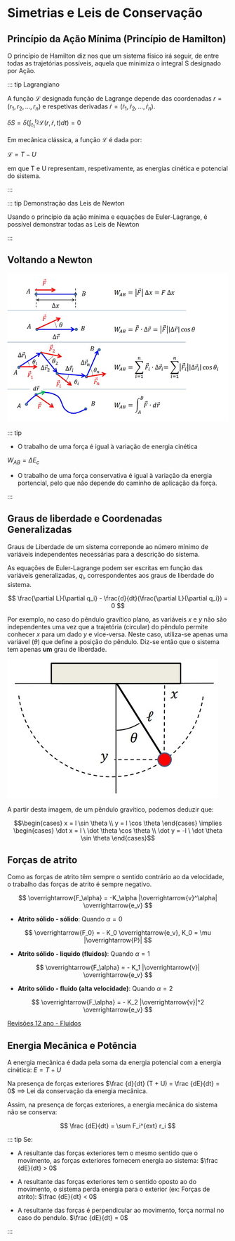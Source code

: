 # Simetrias e Leis de Conservação

## Princípio da Ação Mínima (Princípio de Hamilton)

O princípio de Hamilton diz nos que um sistema físico irá seguir, de entre todas as trajetórias possíveis, aquela que minimiza o integral S designado por Ação.

::: tip Lagrangiano

A função $\mathscr{L}$ designada função de Lagrange depende das coordenadas $r=(r_1,r_2,...,r_n)$ e respetivas derivadas $\dot r=(\dot r_1, \dot r_2,..., \dot r_n)$.

$\displaystyle \delta S = \delta (\int^{t_2}_{t_1} \mathscr{L}(r, \dot r, t)dt) = 0$

Em mecânica clássica, a função $\mathscr{L}$ é dada por:

$\displaystyle \mathscr{L}=T-U$

em que T e U representam, respetivamente, as energias cinética e potencial do sistema.

:::

::: tip Demonstração das Leis de Newton

Usando o princípio da ação mínima e equações de Euler-Lagrange, é possível demonstrar todas as Leis de Newton

:::

## Voltando a Newton

![Formulas de Newton](./img/fisica-newton.jpg)

::: tip

- O trabalho de uma força é igual à variação de energia cinética

$W_{AB}=\Delta E_c$

- O trabalho de uma força conservativa é igual à variação da energia portencial, pelo que não depende do caminho de aplicação da força.

:::

## Graus de liberdade e Coordenadas Generalizadas

Graus de Liberdade de um sistema correponde ao número mínimo de variáveis independentes necessárias para a descrição do sistema.

As equações de Euler-Lagrange podem ser escritas em função das variáveis generalizadas, $q_i$, correspondentes aos graus de liberdade do sistema.

$$
\frac{\partial L}{\partial q_i} - \frac{d}{dt}(\frac{\partial L}{\partial q_i}) = 0
$$

Por exemplo, no caso do pêndulo gravítico plano, as variáveis $x$ e $y$ não são independentes uma vez que a trajetória (circular) do pêndulo permite conhecer $x$ para um dado $y$ e vice-versa. Neste caso, utiliza-se apenas uma variável $(\theta)$ que define a posição do pêndulo. Diz-se então que o sistema tem apenas **um** grau de liberdade.

![Pendulo Gravitico](./img/pendulo-gravitico.jpg)

A partir desta imagem, de um pêndulo gravítico, podemos deduzir que:

$$\begin{cases} x = l \sin \theta \\ y = l \cos \theta \end{cases} \implies \begin{cases} \dot x = l \ \dot \theta \cos \theta \\ \dot y = -l \ \dot \theta \sin \theta \end{cases}$$

## Forças de atrito

Como as forças de atrito têm sempre o sentido contrário ao da velocidade, o trabalho das forças de atrito é sempre negativo.

$$
\overrightarrow{F_\alpha} = -K_\alpha |\overrightarrow{v}^\alpha| \overrightarrow{e_v}
$$

- **Atrito sólido - sólido**: Quando $\alpha = 0$

$$
\overrightarrow{F_0} = - K_0 \overrightarrow{e_v}, K_0 = \mu |\overrightarrow{P}|
$$

- **Atrito sólido - liquido (fluidos)**: Quando $\alpha = 1$

$$
\overrightarrow{F_\alpha} = - K_1 |\overrightarrow{v}| \overrightarrow{e_v}
$$

- **Atrito sólido - fluido (alta velocidade)**: Quando $\alpha = 2$

$$
\overrightarrow{F_\alpha} = - K_2 |\overrightarrow{v}|^2 \overrightarrow{e_v}
$$

[Revisões 12 ano - Fluidos](https://drive.google.com/file/d/1Lraa6zYGGR1W2YVYLTMXLO-NQXi6NPnM/view?usp=sharing)

## Energia Mecânica e Potência

A energia mecânica é dada pela soma da energia potencial com a energia cinética:
$E = T + U$

Na presença de forças exteriores $\frac {d}{dt} (T + U) = \frac {dE}{dt} = 0$ $\implies$ Lei da conservação da energia mecânica.

Assim, na presença de forças exteriores, a energia mecânica do sistema não se conserva:

$$
\frac {dE}{dt} = \sum F_i^{ext} r_i
$$

::: tip Se:

- A resultante das forças exteriores tem o mesmo sentido que o movimento, as forças exteriores fornecem energia ao sistema:
  $\frac {dE}{dt} > 0$

- A resultante das forças exteriores tem o sentido oposto ao do movimento, o sistema perda energia para o exterior (ex: Forças de atrito):
  $\frac {dE}{dt} < 0$

- A resultante das forças é perpendicular ao movimento, força normal no caso do pendulo.
  $\frac {dE}{dt} = 0$

:::

